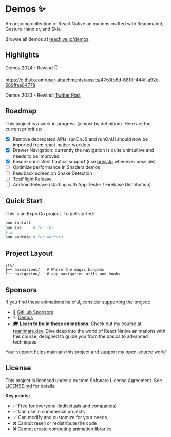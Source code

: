 # Demos ✨

An ongoing collection of React Native animations crafted with Reanimated, Gesture Handler, and Skia.

Browse all demos at [reactiive.io/demos](https://reactiive.io/demos).

## Highlights

Demos 2024 - Rewind 👇

https://github.com/user-attachments/assets/47c8fb6d-6810-444f-a92e-589ffae84778

Demos 2023 - Rewind: [Twitter Post](https://x.com/reactiive_/status/1740314524501078359)

## Roadmap

This project is a work in progress (almost by definition). Here are the current priorities:

- [x] Remove deprecated APIs: runOnJS and runOnUI should now be imported from react-native-worklets
- [x] Drawer Navigation: currently the navigation is quite unintuitive and needs to be improved.
- [x] Ensure consistent haptics support (use [pressto](https://github.com/enzomanuelmangano/pressto) whenever possible)
- [ ] Optimize performance in Shaders demos
- [ ] Feedback screen on Shake Detection
- [ ] TestFlight Release
- [ ] Android Release (starting with App Tester / Firebase Distribution)

## Quick Start

This is an Expo Go project. To get started:

```bash
bun install
bun ios     # for iOS
# or
bun android # for Android
```

## Project Layout

```
src/
├── animations/   # Where the magic happens
└── navigation/   # app navigation utils and hooks
```

## Sponsors

If you find these animations helpful, consider supporting the project:

- 💖 [GitHub Sponsors](https://github.com/sponsors/enzomanuelmangano)
- ✨ [Demos](https://reactiive.io/demos)
- 🎓 **Learn to build these animations**: Check out my course at [reanimate.dev](https://reanimate.dev). Dive deep into the world of React Native animations with this course, designed to guide you from the basics to advanced techniques

Your support helps maintain this project and support my open-source work!

## License

This project is licensed under a custom Software License Agreement. See [LICENSE.md](./LICENSE.md) for details.

**Key points:**

- ✅ Free for everyone (individuals and companies)
- ✅ Can use in commercial projects
- ✅ Can modify and customize for your needs
- ❌ Cannot resell or redistribute the code
- ❌ Cannot create competing animation libraries
